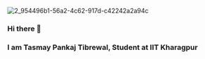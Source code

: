 ![2_954496b1-56a2-4c62-917d-c42242a2a94c](https://github.com/Tasmay-Tibrewal/Tasmay-Tibrewal/assets/85983760/b9c86651-e31c-4a61-a50b-80411231f27a)

### Hi there 👋

### I am Tasmay Pankaj Tibrewal, Student at IIT Kharagpur
<!--
**Tasmay-Tibrewal/Tasmay-Tibrewal** is a ✨ _special_ ✨ repository because its `README.md` (this file) appears on your GitHub profile.

Here are some ideas to get you started:

- 🔭 I’m currently working on ...
- 🌱 I’m currently learning ...
- 👯 I’m looking to collaborate on ...
- 🤔 I’m looking for help with ...
- 💬 Ask me about ...
- 📫 How to reach me: ...
- 😄 Pronouns: ...
- ⚡ Fun fact: ...
-->

